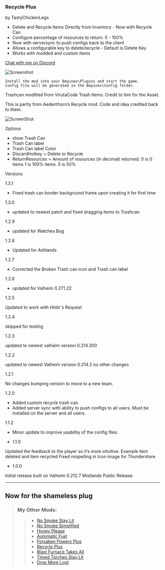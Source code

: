 ### Recycle Plus

by TastyChickenLegs

- Delete and Recycle Items Directly from Inventory - Now with Recycle Can
- Configure percentage of resources to return. 0 - 100%
- Now with serversync to push configs back to the client
- Allows a configurable key to delete/recycle - Default is Delete Key
- Works with modded and custom items

[Chat with me on Discord](https://discord.com/users/TastyChickenLegs#4818)

![Screenshot](https://i.ibb.co/pXzrVdR/trash1.png)
```
Install the mod into your Bepinex\Plugins and start the game.
Config file will be generated in the Bepinex\Config folder.
```

Trashcan modified from VirutaCode Trash Items.  Credit to him for the Asset.

This is partly from Aedenthorn’s Recycle mod.  Code and idea credited back to them.

![ScreenShot](https://i.ibb.co/MgcYzmP/trassncan2.png)

Options

- show Trash Can
- Trash Can label
- Trash Can label Color
- DiscardHotkey = Delete or Recycle
- ReturnResources = Amount of resources (in decimal) returned. 0 is 0 items 1 is 100% items .5 is 50%


Versions

1.3.1

- Fixed trash can border background frame upon creating it for first time  

1.3.0

- updated to newest patch and fixed dragging items to Trashcan


1.2.9

- updated for Watches Bog

1.2.8

- Updated for Ashlands


1.2.7

- Corrected the Broken Trash can icon and Trash can label



1.2.6

- updated for Valheim 0.271.22


1.2.5

Updated to work with Hildir's Request

1.2.4

skipped for testing

1.2.3

updated to newest valheim version 0.214.300


1.2.2

updated to newest Valheim version 0.214.2
no other changes

1.2.1

No changes bumping version to move to a new team.

1.2.0

- Added custom recycle trash can
- Added server sync with ability to push configs to all users.  Must be installed on the server and all users.

1.1.2

- Minor update to improve usabiltiy of the config files.

- 1.1.0

Updated the feedback to the player so it’s more intuitive.  Example item deleted and item recycled
Fixed mispelling in Icon image for Thunderstore

- 1.0.0

Initial release built on Valheim 0.212.7 Mistlands Public Release

_____
##	Now for the shameless plug

> ### My Other Mods:
>>* [No Smoke Stay Lit](https://valheim.thunderstore.io/package/TastyChickenLeg/NoSmokeStayLit/)
>>* [No Smoke Simplified](https://valheim.thunderstore.io/package/TastyChickenLegs/NoSmokeSimplified/)
>>* [Honey Please](https://valheim.thunderstore.io/package/TastyChickenLegs/HoneyPlease/)
>>* [Automatic Fuel](https://valheim.thunderstore.io/package/TastyChickenLeg/AutomaticFuel/)
>>* [Forsaken Powers Plus](https://valheim.thunderstore.io/package/TastyChickenLeg/ForsakenPowersPlus/)
>>* [Recycle Plus](https://valheim.thunderstore.io/package/TastyChickenLeg/RecyclePlus/)
>>* [Blast Furnace Takes All](https://valheim.thunderstore.io/package/TastyChickenLeg/BlastFurnaceTakesAll/)
>>* [Timed Torches Stay Lit](https://valheim.thunderstore.io/package/TastyChickenLeg/TimedTorchesStayLit/)
>>* [Drop More Loot](https://valheim.thunderstore.io/package/TastyChickenLegs/DropMoreLoot/)